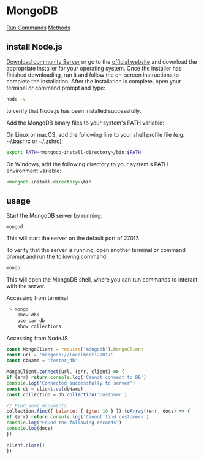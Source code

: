 # MongoDB 
[Run Commands](https://www.mongodb.com/docs/mongodb-shell/run-commands/)
[Methods](https://www.mongodb.com/docs/mongodb-shell/reference/methods/)

## install Node.js
[Download community Server](https://www.mongodb.com/try/download/community)
or go to the [official website](https://nodejs.org) and download the appropriate installer for your operating system.
Once the installer has finished downloading, run it and follow the on-screen instructions to complete the installation.
After the installation is complete, open your terminal or command prompt and type:
```bash
node -v
```
to verify that Node.js has been installed successfully.

Add the MongoDB binary files to your system's PATH variable:

On Linux or macOS,
add the following line to your shell profile file (e.g. ~/.bashrc or ~/.zshrc):
```bash
export PATH=<mongodb-install-directory>/bin:$PATH
```

On Windows,
 add the following directory to your system's PATH environment variable:
```php
<mongodb-install-directory>\bin
```

## usage
Start the MongoDB server by running:

```node
mongod
```
This will start the server on the default port of 27017.

To verify that the server is running, open another terminal or command prompt and run the following command:
```bash
mongo
```
This will open the MongoDB shell, where you can run commands to interact with the server.

Accessing from terminal
```bash
 > mongo
    show dbs
    use car_db
    show collections
```

Accessing from NodeJS
```javascript
const MongoClient = require('mongodb').MongoClient
const url = 'mongodb://localhost:27017'
const dbName = 'tester_db'

MongoClient.connect(url, (err, client) => {
if (err) return console.log('Cannot connect to DB')
console.log('Connected successfully to server')
const db = client.db(dbName)
const collection = db.collection('customer')

// Find some documents
collection.find({ balance: { $gte: 10 } }).toArray((err, docs) => {
if (err) return console.log('Cannot find customers')
console.log("Found the following records")
console.log(docs)
})

client.close()
})
```